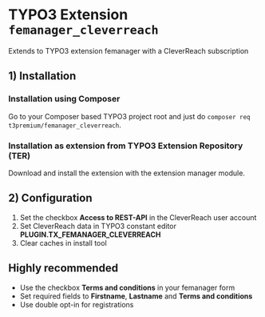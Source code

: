 # TYPO3 Extension ``femanager_cleverreach``

Extends to TYPO3 extension femanager with a CleverReach subscription

## 1) Installation


### Installation using Composer

Go to your Composer based TYPO3 project root and just do `composer req t3premium/femanager_cleverreach`.

### Installation as extension from TYPO3 Extension Repository (TER)

Download and install the extension with the extension manager module.


## 2) Configuration

1) Set the checkbox **Access to REST-API** in the CleverReach user account
2) Set CleverReach data in TYPO3 constant editor **PLUGIN.TX_FEMANAGER_CLEVERREACH**
3) Clear caches in install tool

## Highly recommended

- Use the checkbox **Terms and conditions** in your femanager form
- Set required fields to **Firstname**, **Lastname** and **Terms and conditions**
- Use double opt-in for registrations
